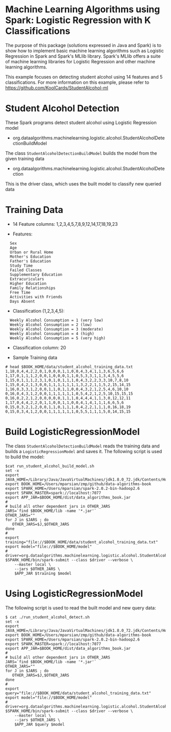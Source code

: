 Machine Learning Algorithms using Spark: Logistic Regression with K Classifications
===================================================================================
The purpose of this package (solutions expressed in Java 
and Spark) is to show how to implement basic machine learning 
algorithms such as Logistic Regression in Spark and Spark's 
MLlib library.  Spark's MLlib offers a suite of machine learning 
libraries for Logistic Regression and other machine learning
algorithms. 

This example focuses on detecting student alcohol using 14  features
and 5 classifications. For more information on this example, please 
refer to https://github.com/KoolCards/StudentAlcohol-ml


Student Alcohol Detection
=======================
These Spark programs detect student alcohol using Logistic Regression model 

* org.dataalgorithms.machinelearning.logistic.alcohol.StudentAlcoholDetectionBuildModel

The class ````StudentAlcoholDetectionBuildModel```` builds the model from the given training data

* org.dataalgorithms.machinelearning.logistic.alcohol.StudentAlcoholDetection

This is the driver class, which uses the built model to classify new queried data


Training Data
=============

* 14 Feature columns: 1,2,3,4,5,7,8,9,12,14,17,18,19,23

* Features:
````
  Sex
  Age
  Urban or Rural Home
  Mother's Education
  Father's Education
  Study Time
  Failed Classes
  Supplementary Education
  Extracuriculars
  Higher Education
  Family Relationships
  Free Time
  Activities with Friends
  Days Absent
````

* Classification (1,2,3,4,5):
````
  Weekly Alcohol Consumption = 1 (very low)
  Weekly Alcohol Consumption = 2 (low)
  Weekly Alcohol Consumption = 3 (moderate)
  Weekly Alcohol Consumption = 4 (high)
  Weekly Alcohol Consumption = 5 (very high)
````


* Classification column: 20 

* Sample Training data
````
# head $BOOK_HOME/data/student_alcohol_training_data.txt
1,18,0,4,4,2,2,0,1,0,0,0,1,1,0,0,4,3,4,1,1,3,6,5,6,6
1,17,0,1,1,1,2,0,0,1,0,0,0,1,1,0,5,3,3,1,1,3,4,5,5,6
1,15,0,1,1,1,2,3,1,0,1,0,1,1,1,0,4,3,2,2,3,3,10,7,8,10
1,15,0,4,2,1,3,0,0,1,1,1,1,1,1,1,3,2,2,1,1,5,2,15,14,15
1,16,0,3,3,1,2,0,0,1,1,0,1,1,0,0,4,3,2,1,2,5,4,6,10,10
0,16,0,4,3,1,2,0,0,1,1,1,1,1,1,0,5,4,2,1,2,5,10,15,15,15
0,16,0,2,2,1,2,0,0,0,0,0,1,1,1,0,4,4,4,1,1,3,0,12,12,11
1,17,0,4,4,2,2,0,1,1,0,0,1,1,0,0,4,1,4,1,1,1,6,6,5,6
0,15,0,3,2,1,2,0,0,1,1,0,1,1,1,0,4,2,2,1,1,1,0,16,18,19
0,15,0,3,4,1,2,0,0,1,1,1,1,1,1,0,5,5,1,1,1,5,0,14,15,15
````

Build LogisticRegressionModel
===========
The class ````StudentAlcoholDetectionBuildModel```` reads the training data and
builds a ````LogisticRegressionModel```` and saves it. The following script is 
used to build the model:

````
$cat run_student_alcohol_build_model.sh
set -x
export JAVA_HOME=/Library/Java/JavaVirtualMachines/jdk1.8.0_72.jdk/Contents/Home
export BOOK_HOME=/Users/mparsian/zmp/github/data-algorithms-book
export SPARK_HOME=/Users/mparsian/spark-2.0.2-bin-hadoop2.6
export SPARK_MASTER=spark://localhost:7077
export APP_JAR=$BOOK_HOME/dist/data_algorithms_book.jar
#
# build all other dependent jars in OTHER_JARS
JARS=`find $BOOK_HOME/lib -name '*.jar'`
OTHER_JARS=""
for J in $JARS ; do 
   OTHER_JARS=$J,$OTHER_JARS
done
#
export training="file://$BOOK_HOME/data/student_alcohol_training_data.txt"
export model="file://$BOOK_HOME/model"
#
driver=org.dataalgorithms.machinelearning.logistic.alcohol.StudentAlcoholDetectionBuildModel
$SPARK_HOME/bin/spark-submit --class $driver --verbose \
	--master local \
	--jars $OTHER_JARS \
	$APP_JAR $training $model
````



Using LogisticRegressionModel
=============================
The following script is used to read the built model and new query data:
````
$ cat ./run_student_alcohol_detect.sh
set -x
export JAVA_HOME=/Library/Java/JavaVirtualMachines/jdk1.8.0_72.jdk/Contents/Home
export BOOK_HOME=/Users/mparsian/zmp/github/data-algorithms-book
export SPARK_HOME=/Users/mparsian/spark-2.0.2-bin-hadoop2.6
export SPARK_MASTER=spark://localhost:7077
export APP_JAR=$BOOK_HOME/dist/data_algorithms_book.jar
#
# build all other dependent jars in OTHER_JARS
JARS=`find $BOOK_HOME/lib -name '*.jar'`
OTHER_JARS=""
for J in $JARS ; do 
   OTHER_JARS=$J,$OTHER_JARS
done
#
export query="file://$BOOK_HOME/data/student_alcohol_training_data.txt"
export model="file://$BOOK_HOME/model"
# 
driver=org.dataalgorithms.machinelearning.logistic.alcohol.StudentAlcoholDetection
$SPARK_HOME/bin/spark-submit --class $driver --verbose \
	--master local \
	--jars $OTHER_JARS \
	$APP_JAR $query $model

````
